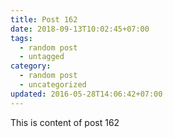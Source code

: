 ```yaml
---
title: Post 162
date: 2018-09-13T10:02:45+07:00
tags:
  - random post
  - untagged
category:
  - random post
  - uncategorized
updated: 2016-05-28T14:06:42+07:00
---
```

This is content of post 162